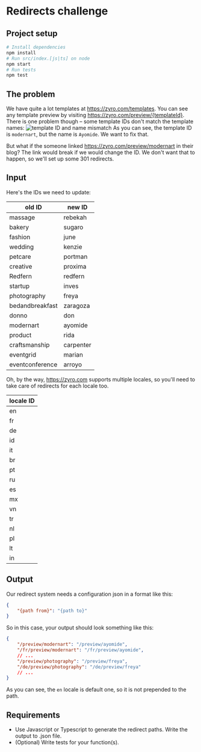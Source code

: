 # Redirects challenge

## Project setup
```sh
# Install dependencies
npm install
# Run src/index.[js|ts] on node
npm start
# Run tests
npm test
```

## The problem

We have quite a lot templates at https://zyro.com/templates. You can see any template preview by visiting https://zyro.com/preview/{templateId}. There is one problem though – some template IDs don't match the template names:
![template ID and name mismatch](https://user-images.githubusercontent.com/52653560/83496281-8a0d6b00-a4c1-11ea-9c07-5e04c68f0f08.png)
As you can see, the template ID is `modernart`, but the name is `Ayomide`. We want to fix that.

But what if the someone linked https://zyro.com/preview/modernart in their blog? The link would break if we would change the ID. We don't want that to happen, so we'll set up some 301 redirects.

## Input

Here's the IDs we need to update:

| old ID | new ID |
| --- | --- |
| massage | rebekah |
| bakery | sugaro |
| fashion | june |
| wedding | kenzie |
| petcare | portman |
| creative | proxima |
| Redfern | redfern |
| startup | inves |
| photography | freya |
| bedandbreakfast | zaragoza |
| donno | don |
| modernart | ayomide |
| product | rida |
| craftsmanship | carpenter |
| eventgrid | marian |
| eventconference | arroyo |

Oh, by the way, https://zyro.com supports multiple locales, so you'll need to take care of redirects for each locale too.

| locale ID |
| --- |
| en |
| fr |
| de |
| id |
| it |
| br |
| pt |
| ru |
| es |
| mx |
| vn |
| tr |
| nl |
| pl |
| lt |
| in |

## Output

Our redirect system needs a configuration json in a format like this:

```json
{
	"{path from}": "{path to}"
}
```

So in this case, your output should look something like this:

```json
{
	"/preview/modernart": "/preview/ayomide",
	"/fr/preview/modernart": "/fr/preview/ayomide",
	// ...
	"/preview/photography": "/preview/freya",
	"/de/preview/photography": "/de/preview/freya"
	// ...
}
```

As you can see, the `en` locale is default one, so it is not prepended to the path.

## Requirements

- Use Javascript or Typescript to generate the redirect paths. Write the output to .json file.
- (Optional) Write tests for your function(s).